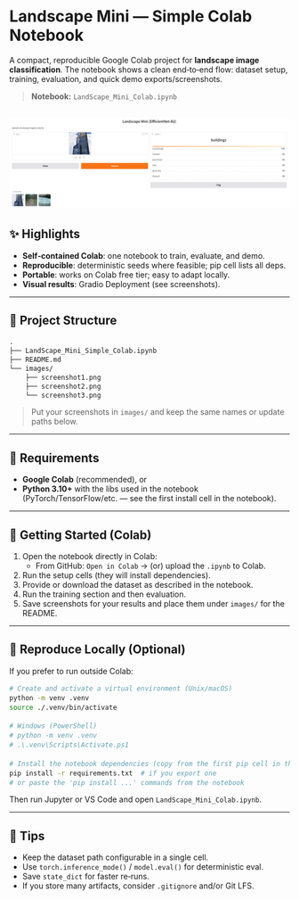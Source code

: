 # Landscape Mini — Simple Colab Notebook

A compact, reproducible Google Colab project for **landscape image classification**. The notebook shows a clean end‑to‑end flow: dataset setup, training, evaluation, and quick demo exports/screenshots.

> **Notebook:** `LandScape_Mini_Colab.ipynb`

![Alt text for image](images/screenshot1.png)
---

## ✨ Highlights

- **Self‑contained Colab**: one notebook to train, evaluate, and demo.
- **Reproducible**: deterministic seeds where feasible; pip cell lists all deps.
- **Portable**: works on Colab free tier; easy to adapt locally.
- **Visual results**: Gradio Deployment (see screenshots).

---

## 📁 Project Structure

```
.
├── LandScape_Mini_Simple_Colab.ipynb
├── README.md
└── images/
    ├── screenshot1.png         
    ├── screenshot2.png        
    └── screenshot3.png
```

> Put your screenshots in `images/` and keep the same names or update paths below.

---

## 🧰 Requirements

- **Google Colab** (recommended), or
- **Python 3.10+** with the libs used in the notebook (PyTorch/TensorFlow/etc. — see the first install cell in the notebook).

---

## 🚀 Getting Started (Colab)

1. Open the notebook directly in Colab:
   - From GitHub: `Open in Colab` → (or) upload the `.ipynb` to Colab.
2. Run the setup cells (they will install dependencies).
3. Provide or download the dataset as described in the notebook.
4. Run the training section and then evaluation.
5. Save screenshots for your results and place them under `images/` for the README.

---


## 🧪 Reproduce Locally (Optional)

If you prefer to run outside Colab:

```bash
# Create and activate a virtual environment (Unix/macOS)
python -m venv .venv
source ./.venv/bin/activate

# Windows (PowerShell)
# python -m venv .venv
# .\.venv\Scripts\Activate.ps1

# Install the notebook dependencies (copy from the first pip cell in the notebook)
pip install -r requirements.txt  # if you export one
# or paste the 'pip install ...' commands from the notebook
```

Then run Jupyter or VS Code and open `LandScape_Mini_Colab.ipynb`.

---

## 🧩 Tips

- Keep the dataset path configurable in a single cell.
- Use `torch.inference_mode()` / `model.eval()` for deterministic eval.
- Save `state_dict` for faster re‑runs.
- If you store many artifacts, consider `.gitignore` and/or Git LFS.

